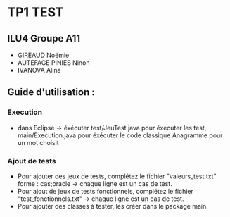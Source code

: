 # TP1 TEST

## ILU4 Groupe A11
- GIREAUD Noémie 
- AUTEFAGE PINIES Ninon
- IVANOVA Alina

## Guide d'utilisation :
### Execution
- dans Eclipse -> éxécuter test/JeuTest.java pour éxecuter les test, main/Execution.java pour éxécuter le code classique Anagramme pour un mot choisit

### Ajout de tests
- Pour ajouter des jeux de tests, complétez le fichier "valeurs_test.txt" forme : cas;oracle -> chaque ligne est un cas de test.
- Pour ajout de jeux de tests fonctionnels, complétez le fichier "test_fonctionnels.txt" -> chaque ligne est un cas de test.
- Pour ajouter des classes à tester, les créer dans le package main.
